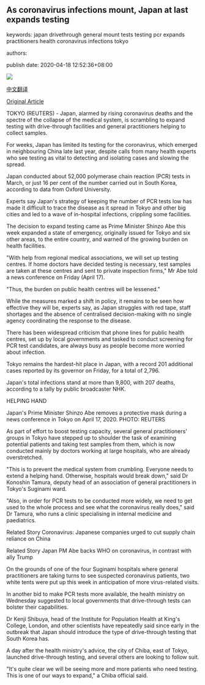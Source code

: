 ## As coronavirus infections mount, Japan at last expands testing

keywords: japan drivethrough general mount tests testing pcr expands practitioners health coronavirus infections tokyo

authors: 

publish date: 2020-04-18 12:52:36+08:00

![](https://www.straitstimes.com/sites/default/files/styles/x_large/public/articles/2020/04/18/nz_tokyo_180477.jpg?itok=jcEyGXlz)

[中文翻译](As%20coronavirus%20infections%20mount%2C%20Japan%20at%20last%20expands%20testing_zh.md)

[Original Article](https://www.straitstimes.com/asia/east-asia/as-coronavirus-infections-mount-japan-at-last-expands-testing)

TOKYO (REUTERS) - Japan, alarmed by rising coronavirus deaths and the spectre of the collapse of the medical system, is scrambling to expand testing with drive-through facilities and general practitioners helping to collect samples.

For weeks, Japan has limited its testing for the coronavirus, which emerged in neighbouring China late last year, despite calls from many health experts who see testing as vital to detecting and isolating cases and slowing the spread.

Japan conducted about 52,000 polymerase chain reaction (PCR) tests in March, or just 16 per cent of the number carried out in South Korea, according to data from Oxford University.

Experts say Japan's strategy of keeping the number of PCR tests low has made it difficult to trace the disease as it spread in Tokyo and other big cities and led to a wave of in-hospital infections, crippling some facilities.

The decision to expand testing came as Prime Minister Shinzo Abe this week expanded a state of emergency, originally issued for Tokyo and six other areas, to the entire country, and warned of the growing burden on health facilities.

"With help from regional medical associations, we will set up testing centres. If home doctors have decided testing is necessary, test samples are taken at these centres and sent to private inspection firms," Mr Abe told a news conference on Friday (April 17).

"Thus, the burden on public health centres will be lessened."

While the measures marked a shift in policy, it remains to be seen how effective they will be, experts say, as Japan struggles with red tape, staff shortages and the absence of centralised decision-making with no single agency coordinating the response to the disease.

There has been widespread criticism that phone lines for public health centres, set up by local governments and tasked to conduct screening for PCR test candidates, are always busy as people become more worried about infection.

Tokyo remains the hardest-hit place in Japan, with a record 201 additional cases reported by its governor on Friday, for a total of 2,796.

Japan's total infections stand at more than 9,800, with 207 deaths, according to a tally by public broadcaster NHK.

HELPING HAND



Japan's Prime Minister Shinzo Abe removes a protective mask during a news conference in Tokyo on April 17, 2020. PHOTO: REUTERS



As part of effort to boost testing capacity, several general practitioners' groups in Tokyo have stepped up to shoulder the task of examining potential patients and taking test samples from them, which is now conducted mainly by doctors working at large hospitals, who are already overstretched.

"This is to prevent the medical system from crumbling. Everyone needs to extend a helping hand. Otherwise, hospitals would break down," said Dr Konoshin Tamura, deputy head of an association of general practitioners in Tokyo's Suginami ward.

"Also, in order for PCR tests to be conducted more widely, we need to get used to the whole process and see what the coronavirus really does," said Dr Tamura, who runs a clinic specialising in internal medicine and paediatrics.

Related Story Coronavirus: Japanese companies urged to cut supply chain reliance on China

Related Story Japan PM Abe backs WHO on coronavirus, in contrast with ally Trump

On the grounds of one of the four Suginami hospitals where general practitioners are taking turns to see suspected coronavirus patients, two white tents were put up this week in anticipation of more virus-related visits.

In another bid to make PCR tests more available, the health ministry on Wednesday suggested to local governments that drive-through tests can bolster their capabilities.

Dr Kenji Shibuya, head of the Institute for Population Health at King's College, London, and other scientists have repeatedly said since early in the outbreak that Japan should introduce the type of drive-through testing that South Korea has.

A day after the health ministry's advice, the city of Chiba, east of Tokyo, launched drive-through testing, and several others are looking to follow suit.

"It's quite clear we will be seeing more and more patients who need testing. This is one of our ways to expand," a Chiba official said.